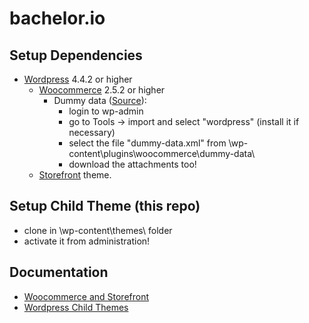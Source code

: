 # bachelor.io

## Setup Dependencies
- [Wordpress](www.wordpress.org) 4.4.2 or higher 
  - [Woocommerce](www.woothemes.com/woocommerce/) 2.5.2 or higher
    - Dummy data ([Source](https://docs.woothemes.com/document/importing-woocommerce-dummy-data/)):
      - login to wp-admin
      - go to Tools -> import and select "wordpress" (install it if necessary)
      - select the file "dummy-data.xml" from \wp-content\plugins\woocommerce\dummy-data\
      - download the attachments too!
  - [Storefront](https://www.woothemes.com/storefront/) theme.

## Setup Child Theme (this repo)
- clone in \wp-content\themes\ folder
- activate it from administration!
 
## Documentation
- [Woocommerce and Storefront](https://docs.woothemes.com/)
- [Wordpress Child Themes](https://codex.wordpress.org/Child_Themes)
